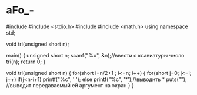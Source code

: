 # aFo_-
#include <iostream>
#include <stdio.h>
#include <locale>
#include <math.h>
using namespace std;
 
void tri(unsigned short n);
 
main()
{
    unsigned short n;
    scanf("%u", &n);//ввести с клавиатуры число
    tri(n);
   return 0;
}
 
void tri(unsigned short n)
{
        for(short i=n/2+1 ; i<=n; i++)
      {
        for(short j=0; j<=i; j++)
            if(j<n-i+1) printf("%c", ' ');
                else printf("%c", '*');//выводить *
         puts(""); //выводит передаваемый ей аргумент на экран
      }
}


